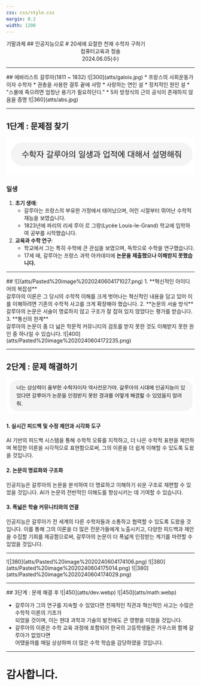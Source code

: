 ```yaml
---
css: css/style.css
margin: 0.2
width: 1200
---
```

<grid drag="100 3" drop="0 5" bg="#555555">
기말과제<!-- element style="font-size:13pt;color:white;margin-top:30px"pad="10px" -->
</grid>

<grid drag="100 50" drop="0 20">
## 인공지능으로<!-- element style="margin-left:230px"-->
# 20세에 요절한 천재 수학자 구하기
</grid>
<grid drag="100 5" drop="0 70" >
<center>컴퓨터교육과 정솔 <br>
2024.06.05(수)</center>
</grid>

---

<grid drag="100 20" drop="0 5">
## 에바리스트 갈루아(1811 ~ 1832)
</grid>

<grid drag="46" drop="4 20" >
![|300](atts/galois.jpg)
</grid>

<grid drag="46" drop="50 20" >
* 프랑스의 사회운동가이자 수학자
*  권총을 사용한 결투 끝에 사망
	* 사랑하는 연인 설
	* 정치적인 원인 설
	* "스물에 죽으려면 엄청난 용기가 필요하단다."
* 5차 방정식의 근의 공식이 존재하지 않음을 증명
  ![|360](atts/abs.jpg)

</grid>

---

## 1단계 : 문제점 찾기

![](atts/Pasted%20image%2020240604170615.png)
<!-- element style="margin-left:350px;"-->
### 일생

1. **초기 생애**:
    - 갈루아는 프랑스의 부유한 가정에서 태어났으며, 어린 시절부터 뛰어난 수학적 재능을 보였습니다.
    - 1823년에 파리의 리세 루이 르 그랑(Lycée Louis-le-Grand) 학교에 입학하여 공부를 시작했습니다.
2. **교육과 수학 연구**:
    - 학교에서 그는 특히 수학에 큰 관심을 보였으며, 독학으로 수학을 연구했습니다.
    - 17세 때, 갈루아는 프랑스 과학 아카데미에 **논문을 제출했으나 이해받지 못했습니다.**
---



<grid drag="100 20" drop="0 5">
## ![](atts/Pasted%20image%2020240604171027.png)
<!-- element style="margin-left:250px;"-->
</grid>

<grid drag="46" drop="4 30" >
1. **혁신적인 아이디어의 복잡성**
   <br><span class="src">갈루아의 이론은 그 당시의 수학적 이해를 크게 벗어나는 혁신적인 내용을 담고 있어 이를 이해하려면 기존의 수학적 사고를 크게 확장해야 했습니다.</span>
2. **논문의 서술 방식**<br><span class="src">갈루아의 논문은 서술이 명료하지 않고 구조가 잘 잡혀 있지 않았다는 평가를 받습니다. </src>
3. **통신의 한계**<br><span class="src"> 갈루아의 논문이 좀 더 넓은 학문적 커뮤니티의 검토를 받지 못한 것도 이해받지 못한 원인 중 하나일 수 있습니다.</src>
</grid>

<grid drag="46 100" drop="50">
![|400](atts/Pasted%20image%2020240604172235.png)
</grid>


---

## 2단계 : 문제 해결하기
![](atts/Pasted%20image%2020240604172409.png)
<!-- element style="margin-left:300px;"-->

#### 1. 실시간 피드백 및 수정 제안과 시각화 도구

AI 기반의 피드백 시스템을 통해 수학적 오류를 지적하고, 더 나은 수학적 표현을 제안하며 복잡한 이론을 시각적으로 표현함으로써, 그의 이론을 더 쉽게 이해할 수 있도록 도왔을 것입니다.
#### 2. 논문의 명료화와 구조화

인공지능은 갈루아의 논문을 분석하여 더 명료하고 이해하기 쉬운 구조로 재편할 수 있었을 것입니다. AI가 논문의 전반적인 이해도를 향상시키는 데 기여할 수 있습니다.

#### 3. 폭넓은 학술 커뮤니티와의 연결

인공지능은 갈루아가 전 세계의 다른 수학자들과 소통하고 협력할 수 있도록 도왔을 것입니다. 이를 통해 그의 이론을 더 많은 전문가들에게 노출시키고, 다양한 피드백과 제안을 수집할 기회를 제공함으로써, 갈루아의 논문이 더 폭넓게 인정받는 계기를 마련할 수 있었을 것입니다.

---

<split even gap=0.1>
![|380](atts/Pasted%20image%2020240604174106.png)
![|380](atts/Pasted%20image%2020240604175014.png)
![|380](atts/Pasted%20image%2020240604174029.png)
</split>

---



<grid drag="100 20" drop="0 5">
## 3단계 : 문제 해결 후
</grid>

<grid drag="46" drop="4 20" >
![|450](atts/dev.webp)


</grid>

<grid drag="46" drop="50 20" >
![|450](atts/math.webp)
</grid>

* 갈루아가 그의 연구를 지속할 수 있었다면 천재적인 직관과 혁신적인 사고는 수많은 수학적 이론의 기초가 <br>되었을 것이며, 이는 현대 과학과 기술의 발전에도 큰 영향을 미쳤을 것입니다. <!-- element style="margin-top:350px"-->
* 갈루아의 이론은 수학 교육 과정에 포함되어 한국의 고등학생들은 가우스와 함께 갈루아가 없었다면<br> 어땠을까를 매일 상상하며 더 많은 수학 학습을 감당하였을 것입니다. 

---
# 감사합니다.